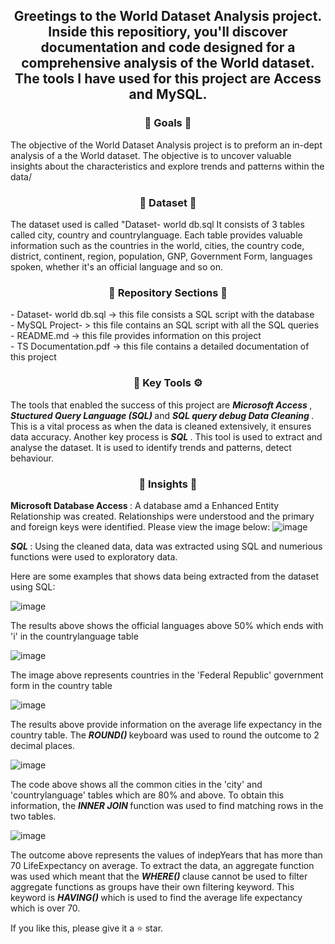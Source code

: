 <div align="center"> <h2 align="center"> Greetings to the World Dataset Analysis project. Inside this repositiory, you'll discover documentation and code designed for a comprehensive analysis of the World dataset. The tools I have used for this project are Access and MySQL. </h2> </div>

<div align="center"> <h3 align="center"> 🎯 Goals 🎯 </h3> </div>
The objective of the World Dataset Analysis project is to preform an in-dept analysis of a the World dataset. The objective is to uncover valuable insights about the characteristics and explore trends and patterns within the data/

<div align="center"> <h3 align="center"> 🔢 Dataset 🔢 </h3> </div>
The dataset used is called "Dataset- world db.sql It consists of 3 tables called city, country and countrylanguage. Each table provides valuable information such as the countries in the world, cities, the country code, district, continent, region, population, GNP, Government Form, languages spoken, whether it's an official language and so on.

<div align="center"> <h3 align="center"> 📂 Repository Sections 📂 </h3> </div> 
- Dataset- world db.sql -> this file consists a SQL script with the database <br>
- MySQL Project- > this file contains an SQL script with all the SQL queries <br>
- README.md -> this file provides information on this project <br>
- TS Documentation.pdf -> this file  contains a detailed documentation of this project </div>


<div align="center"> <h3 align="center"> 🔑 Key Tools ⚙️ </h3> </div>
The tools that enabled the success of this project are <b><i> Microsoft Access </i></b>, <b><i> Stuctured Query Language (SQL) </i></b> and <b><i> SQL query debug </i></b.
The key processes used is <b><i> Data Cleaning </i></b>. This is a vital process as when the data is cleaned extensively, it ensures data accuracy. Another key process is <b><i> SQL </i></b>. This tool is used to extract and analyse the dataset. It is used to identify trends and patterns, detect behaviour. 

<div align="center"> <h3 align="center"> 🧐 Insights 🧐 </h3> </div>

<b> Microsoft Database Access </b>: 
A database amd a Enhanced Entity Relationship was created. Relationships were understood and the primary and foreign keys were identified. Please view the image below:
![image](https://github.com/TharsikaSri/Databases-SQL-WorldDS/assets/150933187/9a61674f-e2c7-4846-8bcb-1dfeda223d65)

<b><i> SQL </i></b>: 
Using the cleaned data, data was extracted using SQL and numerious functions were used to exploratory data. 

Here are some examples that shows data being extracted from the dataset using SQL: 

![image](https://github.com/TharsikaSri/Databases-SQL-WorldDS/assets/150933187/e0efa5bb-14cb-41fb-a25f-ae176a94b0c2) 

The results above shows the official languages above 50% which ends with 'i' in the countrylanguage table

![image](https://github.com/TharsikaSri/Databases-SQL-WorldDS/assets/150933187/6e0e221e-bdfa-4117-9f75-f18277ef785f) 

The image above represents countries in the 'Federal Republic' government form in the country table

![image](https://github.com/TharsikaSri/Databases-SQL-WorldDS/assets/150933187/82ef72ad-cbda-409d-ab5c-e35481f31a4c) 

The results above provide information on the average life expectancy in the country table. The <b><i> ROUND() </i></b> keyboard was used to round the outcome to 2 decimal places. 

![image](https://github.com/TharsikaSri/Databases-SQL-WorldDS/assets/150933187/72d11905-b8b9-4e83-bfbb-7c16bc87b2bf) 

The code above shows all the common cities in the 'city' and 'countrylanguage' tables which are 80% and above. To obtain this information, the <b><i> INNER JOIN </i></b> function was used to find matching rows in the two tables.

![image](https://github.com/TharsikaSri/Databases-SQL-WorldDS/assets/150933187/49f88cd4-6399-4cfc-9356-9ea1fb310fa4) 

The outcome above represents the values of indepYears that has more than 70 LifeExpectancy on average. To extract the data, an aggregate function was used which meant that the <b><i> WHERE() </i></b> clause cannot be used to filter aggregate functions as groups have their own filtering keyword. This keyword is <b><i> HAVING() </i></b> which is used to find the average life expectancy which is over 70. 

If you like this, please give it a ⭐ star.
